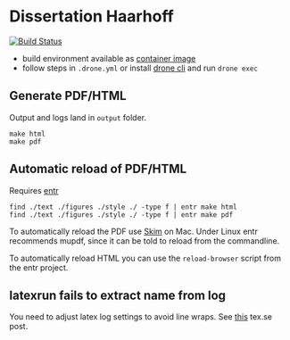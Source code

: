 # Dissertation Haarhoff

[![Build Status](https://drone.rknt.de/api/badges/rknt/dissertation-haarhoff/status.svg)](https://drone.rknt.de/rknt/dissertation-haarhoff)

- build environment available as [container image](https://hub.docker.com/repository/docker/rknt/dissertation_builder)
- follow steps in `.drone.yml` or install [drone cli](https://docs.drone.io/cli/install/) and run `drone exec`

## Generate PDF/HTML

Output and logs land in `output` folder.

````
make html
make pdf
````

## Automatic reload of PDF/HTML

Requires [entr](https://entrproject.org/)

````
find ./text ./figures ./style ./ -type f | entr make html
find ./text ./figures ./style ./ -type f | entr make pdf
````

To automatically reload the PDF use [Skim](https://skim-app.sourceforge.io/) on Mac.
Under Linux entr recommends mupdf, since it can be told to reload from the commandline.

To automatically reload HTML you can use the `reload-browser` script from the entr project.

## latexrun fails to extract name from log

You need to adjust latex log settings to avoid line wraps.
See [this](https://tex.stackexchange.com/questions/52988/avoid-linebreaks-in-latex-console-log-output-or-increase-columns-in-terminal) tex.se post.